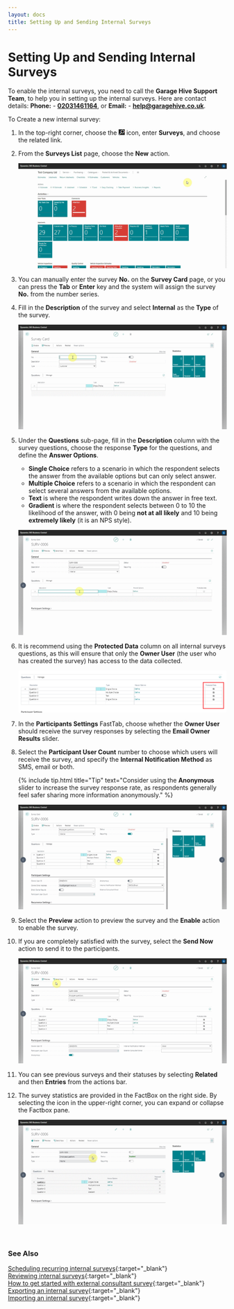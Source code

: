 ```yaml
---
layout: docs
title: Setting Up and Sending Internal Surveys
---
```


# Setting Up and Sending Internal Surveys

To enable the internal surveys, you need to call the **Garage Hive Support Team**, to help you in setting up the internal surveys. Here are contact details: **Phone:** - [**02031461164**](tel:02031461164), or **Email:** - [**help@garagehive.co.uk**](mailto:help@garagehive.co.uk).

To Create a new internal survey:
1. In the top-right corner, choose the ![](media/search_icon.png) icon, enter **Surveys**,  and choose the related link.
2. From the **Surveys List** page, choose the **New** action.

   ![](media/garagehive-internal-surveys01.gif)

3. You can manually enter the survey **No.** on the **Survey Card** page, or you can press the **Tab** or **Enter** key and the system will assign the survey **No.** from the number series.
4. Fill in the **Description** of the survey and select **Internal** as the **Type** of the survey.

   ![](media/garagehive-internal-surveys301.gif)

5. Under the **Questions** sub-page, fill in the **Description** column with the survey questions, choose the response **Type** for the questions, and define the **Answer Options**.
   - **Single Choice** refers to a scenario in which the respondent selects the answer from the available options but can only select answer.
   - **Multiple Choice** refers to a scenario in which the respondent can select several answers from the available options.
   - **Text** is where the respondent writes down the answer in free text.
   - **Gradient** is where the respondent selects between 0 to 10 the likelihood of the answer, with 0 being **not at all likely** and 10 being **extremely likely** (it is an NPS style).

   ![](media/garagehive-internal-surveys4.gif)

6. It is recommend using the **Protected Data** column on all internal surveys questions, as this will ensure that only the **Owner User** (the user who has created the survey) has access to the data collected.

   ![](media/garagehive-internal-surveys5.png)

7. In the **Participants Settings** FastTab, choose whether the **Owner User** should receive the survey responses by selecting the **Email Owner Results** slider.
8. Select the **Participant User Count** number to choose which users will receive the survey, and specify the **Internal Notification Method** as SMS, email or both.

     {% include tip.html title="Tip" text="Consider using the **Anonymous** slider to increase the survey response rate, as respondents generally feel safer sharing more information anonymously." %}

     ![](media/garagehive-internal-surveys6.gif)

9. Select the **Preview** action to preview the survey and the **Enable** action to enable the survey.
10. If you are completely satisfied with the survey, select the **Send Now** action to send it to the participants.

    ![](media/garagehive-internal-surveys7.gif)

11. You can see previous surveys and their statuses by selecting **Related** and then **Entries** from the actions bar.
12. The survey statistics are provided in the FactBox on the right side. By selecting the icon in the upper-right corner, you can expand or collapse the Factbox pane.

    ![](media/garagehive-internal-surveys8.gif)

<br>

### **See Also**

[Scheduling recurring internal surveys](garagehive-scheduling-recurring-internal-surveys.html){:target="_blank"} \
[Reviewing internal surveys](reviewing-internal-surveys.html){:target="_blank"} \
[How to get started with external consultant survey](garagehive-how-to-get-started-with-external-consultant-survey.html){:target="_blank"} \
[Exporting an internal survey](garagehive-exporting-an-internal-survey.html){:target="_blank"} \
[Importing an internal survey](garagehive-importing-an-internal-survey.html){:target="_blank"}